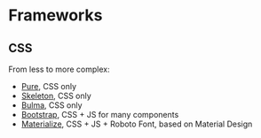 # Frameworks
## CSS
From less to more complex:
- [Pure](https://purecss.io/), CSS only
- [Skeleton](http://getskeleton.com), CSS only
- [Bulma](https://bulma.io/), CSS only
- [Bootstrap](https://getbootstrap.com/), CSS + JS for many components
- [Materialize](https://materializecss.com), CSS + JS + Roboto Font, based on Material Design
